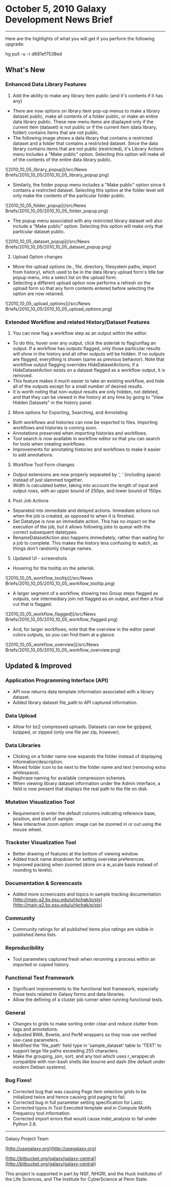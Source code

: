 # October 5, 2010 Galaxy Development News Brief

----

Here are the highlights of what you will get if you perform the following upgrade:

hg pull -u -r d681ef7538ed

## What's New

### Enhanced Data Library Features

1. Add the ability to make any library item public (and it's contents if it has any)
* There are now options on library item pop-up menus to make a library dataset public, make all contents of a folder public, or make an entire data library public. These new menu items are displayed only if the current item (dataset) is not public or if the current item (data library, folder) contains items that are not public. 
* The following image shows a data library that contains a restricted dataset and a folder that contains a restricted dataset. Since the data library contains items that are not public (restricted), it's Library Actions menu includes a "Make public" option. Selecting this option will make all of the contents of the entire data library public.

![2010_10_05_library_popup](/src/News Briefs/2010_10_05/2010_10_05_library_popup.png)

* Similarly, the folder popup menu includes a "Make public" option since it contains a restricted dataset. Selecting this option at the folder level will only make the contents of the particular folder public.

![2010_10_05_folder_popup](/src/News Briefs/2010_10_05/2010_10_05_folder_popup.png)

* The popup menu associated with any restricted library dataset will also include a "Make public" option. Selecting this option will make only that particular dataset public.

![2010_10_05_dataset_popup](/src/News Briefs/2010_10_05/2010_10_05_dataset_popup.png)

2. Upload Option changes
* Move the upload options (ie., file, directory, filesystem paths, import from history), which used to be in the data library upload form's title bar popup menu, into a select list on the upload form. 
* Selecting a different upload option now performs a refresh on the upload form so that any form contents entered before selecting the option are now retained.

![2010_10_05_upload_options](/src/News Briefs/2010_10_05/2010_10_05_upload_options.png)


### Extended Workflow and related History/Dataset Features

1. You can now flag a workflow step as an output within the editor.  
* To do this, hover over any output, click the asterisk to flag/unflag an output.  If a workflow has outputs flagged, only those particular results will show in the history and all other outputs will be hidden.  If no outputs are flagged, everything is shown (same as previous behavior).  Note that workflow output flagging overrides HideDatasetActions; if a HideDatasetAction exists on a dataset flagged as a workflow output, it is removed.
* This feature makes it much easier to take an existing workflow, and hide all of the outputs except for a small number of desired results.
* It is worth noting that non-output results are only hidden, not deleted, and that they can be viewed in the history at any time by going to "View Hidden Datasets" in the history panel.

2. More options for Exporting, Searching, and Annotating
* Both workflows and histories can now be exported to files. Importing workflows and histories is coming soon.
* Annotations preserved when importing histories and workflows.
* Tool search is now available in workflow editor so that you can search for tools when creating workflows.
* Improvements for annotating histories and workflows to make it easier to add annotations.

3. Workflow Tool Form changes
* Output extensions are now properly separated by ', ' (including space) instead of just slammed together.
* Width is calculated better, taking into account the length of input and output rows, with an upper bound of 250px, and lower bound of 150px.

4. Post Job Actions
* Separated into immediate and delayed actions.  Immediate actions run when the job is created, as opposed to when it is finished.  
* Set Datatype is now an immediate action.  This has no impact on the execution of the job, but it allows following jobs to queue with the correct subsequent datatypes.
* RenameDatasetAction also happens immediately, rather than waiting for a job to complete.  This makes the history less confusing to watch, as things don't randomly change names.

5. Updated UI - screenshots
* Hovering for the tooltip on the asterisk.

![2010_10_05_workflow_tooltip](/src/News Briefs/2010_10_05/2010_10_05_workflow_tooltip.png)

* A larger segment of a workflow, showing two Group steps flagged as outputs, one intermediary join not flagged as an output, and then a final cut that is flagged.

![2010_10_05_workflow_flagged](/src/News Briefs/2010_10_05/2010_10_05_workflow_flagged.png)

* And, for larger workflows, note that the overview in the editor panel colors outputs, so you can find them at a glance.

![2010_10_05_workflow_overview](/src/News Briefs/2010_10_05/2010_10_05_workflow_overview.png)



## Updated & Improved

### Application Programming Interface (API)

* API now returns data template information associated with a library dataset.
* Added library dataset file_path to API captured information.

### Data Upload

* Allow for bz2 compressed uploads.  Datasets can now be gzipped, bzipped, or zipped (only one file per zip, however).

### Data Libraries

* Clicking on a folder name now expands the folder instead of displaying information/description.
* Moved folder icon to be next to the folder name and text (removing extra whitespace).
* Rephrase naming for available compression schemes.
* When viewing library dataset information under the Admin interface, a field is now present that displays the real path to the file on disk.

### Mutation Visualization Tool

* Requirement to enter the default columns indicating reference base, position, and start of sample.
* New interactive zoom option: image can be zoomed in or out using the mouse wheel. 

### Trackster Visualization Tool

* Better drawing of features at the bottom of viewing window.
* Added track name dropdown for setting overview preferences.
* Improved packing when zoomed (done on a w_scale basis instead of rounding to levels).

### Documentation & Screencasts

* Added more screencasts and topics in sample tracking documentation [http://main.g2.bx.psu.edu/u/rkchak/p/sts](http://main.g2.bx.psu.edu/u/rkchak/p/sts)

### Community

* Community ratings for all published items plus ratings are visible in published items lists.

### Reproducibility

* Tool parameters captured fresh when rerunning a process within an imported or copied history.

### Functional Test Framework

* Significant improvements to the functional test framework, especially those tests related to Galaxy forms and data libraries.
* Allow the defining of a cluster job runner when running functional tests.

### General

* Changes to grids to make sorting order clear and reduce clutter from tags and annotations.
* Adjusted BWA, Bowtie, and PerM wrappers so they now use verified use-case parameters. 
* Modified the 'file_path' field type in 'sample_dataset' table to 'TEXT' to support large file paths exceeding 255 characters.
* Make the grouping, join, sort, and any tool which uses r_wrapper.sh compatible with non-bash shells like bourne and dash (the default under modern Debian systems). 

### Bug Fixes!

* Corrected bug that was causing Page item selection grids to be initialized twice and hence causing grid paging to fail.
* Corrected bug in full parameter setting specification for Lastz.
* Corrected typos in Tool Executed template and in Compute Motifs Frequency tool information.
* Corrected import errors that would cause indel_analysis to fail under Python 2.6.

----

Galaxy Project Team

[http://usegalaxy.org](http://usegalaxy.org)

[http://bitbucket.org/galaxy/galaxy-central](http://bitbucket.org/galaxy/galaxy-central)

This project is supported in part by NSF, NHGRI, and the Huck Institutes of the Life Sciences, and The Institute for CyberScience at Penn State.
